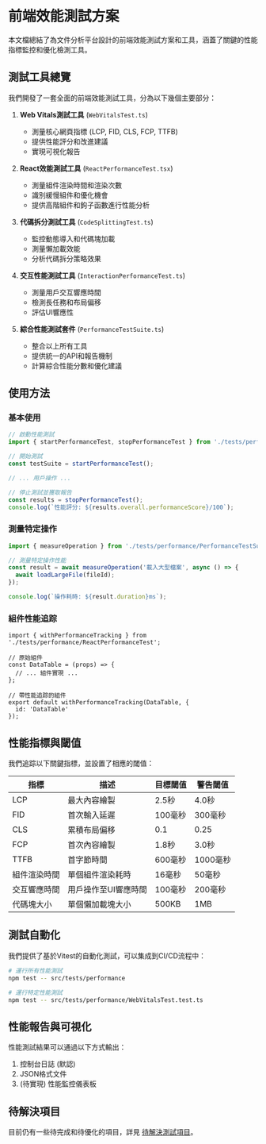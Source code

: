 # 前端效能測試方案

本文檔總結了為文件分析平台設計的前端效能測試方案和工具，涵蓋了關鍵的性能指標監控和優化檢測工具。

## 測試工具總覽

我們開發了一套全面的前端效能測試工具，分為以下幾個主要部分：

1. **Web Vitals測試工具** (`WebVitalsTest.ts`)
   - 測量核心網頁指標 (LCP, FID, CLS, FCP, TTFB)
   - 提供性能評分和改進建議
   - 實現可視化報告

2. **React效能測試工具** (`ReactPerformanceTest.tsx`)
   - 測量組件渲染時間和渲染次數
   - 識別緩慢組件和優化機會
   - 提供高階組件和鉤子函數進行性能分析

3. **代碼拆分測試工具** (`CodeSplittingTest.ts`)
   - 監控動態導入和代碼塊加載
   - 測量懶加載效能
   - 分析代碼拆分策略效果

4. **交互性能測試工具** (`InteractionPerformanceTest.ts`)
   - 測量用戶交互響應時間
   - 檢測長任務和布局偏移
   - 評估UI響應性

5. **綜合性能測試套件** (`PerformanceTestSuite.ts`)
   - 整合以上所有工具
   - 提供統一的API和報告機制
   - 計算綜合性能分數和優化建議

## 使用方法

### 基本使用

```typescript
// 啟動性能測試
import { startPerformanceTest, stopPerformanceTest } from './tests/performance/PerformanceTestSuite';

// 開始測試
const testSuite = startPerformanceTest();

// ... 用戶操作 ...

// 停止測試並獲取報告
const results = stopPerformanceTest();
console.log(`性能評分: ${results.overall.performanceScore}/100`);
```

### 測量特定操作

```typescript
import { measureOperation } from './tests/performance/PerformanceTestSuite';

// 測量特定操作性能
const result = await measureOperation('載入大型檔案', async () => {
  await loadLargeFile(fileId);
});

console.log(`操作耗時: ${result.duration}ms`);
```

### 組件性能追踪

```tsx
import { withPerformanceTracking } from './tests/performance/ReactPerformanceTest';

// 原始組件
const DataTable = (props) => {
  // ... 組件實現 ...
};

// 帶性能追踪的組件
export default withPerformanceTracking(DataTable, {
  id: 'DataTable'
});
```

## 性能指標與閾值

我們追踪以下關鍵指標，並設置了相應的閾值：

| 指標 | 描述 | 目標閾值 | 警告閾值 |
|-----|-----|---------|---------|
| LCP | 最大內容繪製 | 2.5秒 | 4.0秒 |
| FID | 首次輸入延遲 | 100毫秒 | 300毫秒 |
| CLS | 累積布局偏移 | 0.1 | 0.25 |
| FCP | 首次內容繪製 | 1.8秒 | 3.0秒 |
| TTFB | 首字節時間 | 600毫秒 | 1000毫秒 |
| 組件渲染時間 | 單個組件渲染耗時 | 16毫秒 | 50毫秒 |
| 交互響應時間 | 用戶操作至UI響應時間 | 100毫秒 | 200毫秒 |
| 代碼塊大小 | 單個懶加載塊大小 | 500KB | 1MB |

## 測試自動化

我們提供了基於Vitest的自動化測試，可以集成到CI/CD流程中：

```bash
# 運行所有性能測試
npm test -- src/tests/performance

# 運行特定性能測試
npm test -- src/tests/performance/WebVitalsTest.test.ts
```

## 性能報告與可視化

性能測試結果可以通過以下方式輸出：

1. 控制台日誌 (默認)
2. JSON格式文件
3. (待實現) 性能監控儀表板

## 待解決項目

目前仍有一些待完成和待優化的項目，詳見 [待解決測試項目](./pending_tests.md)。 